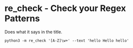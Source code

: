 # re_check - Check your Regex Patterns

Does what it says in the title.

```
python3 -m re_check '[A-Z]\w+' --text 'hello Hello hello'
```
